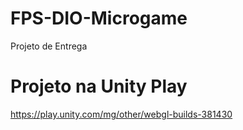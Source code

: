 # FPS-DIO-Microgame
 Projeto de Entrega

# Projeto na Unity Play
https://play.unity.com/mg/other/webgl-builds-381430
